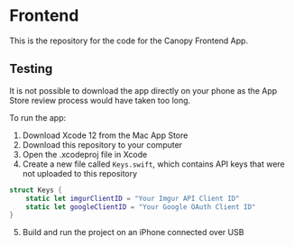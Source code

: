 # Frontend
This is the repository for the code for the Canopy Frontend App.

## Testing
It is not possible to download the app directly on your phone as the App Store review process would have taken too long.

To run the app:
1. Download Xcode 12 from the Mac App Store
2. Download this repository to your computer
3. Open the .xcodeproj file in Xcode
4. Create a new file called `Keys.swift`, which contains API keys that were not uploaded to this repository
```swift
struct Keys {
    static let imgurClientID = "Your Imgur API Client ID"
    static let googleClientID = "Your Google OAuth Client ID"
}
```
5. Build and run the project on an iPhone connected over USB
